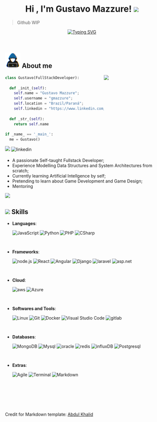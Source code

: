 
<h1 align="center"><b>Hi , I'm Gustavo Mazzure! </b><img src="https://media.giphy.com/media/hvRJCLFzcasrR4ia7z/giphy.gif" width="35"></h1>

> Github WIP

<p align="center">  
  <a href="https://git.io/typing-svg"><img src="https://readme-typing-svg.herokuapp.com?font=Times+new+Roman&size=25&duration=5000&pause=1000&center=true&vCenter=true&width=600&height=50&lines=FullStack+Developer%2C;Graduated+Computer+Engineer%2C;Web+development%2C;Active+Learn%2FResearch." alt="Typing SVG" /></a>
</p>

<br>
	
## <picture><img src = "https://github.com/0xAbdulKhalid/0xAbdulKhalid/raw/main/assets/mdImages/about_me.gif" width = 50px></picture> **About me**

<picture> 
   <img align="right" src="https://github.com/GMazzure/GMazzure/assets/135989764/c0cce959-93a3-4019-94ff-a9b992e526b8" width = 180px>
</picture>


```python
class Gustavo(FullStackDeveloper):  

  def _init_(self):
    self.name = "Gustavo Mazzure";
    self.username = "gmazzure";
    self.location = "Brazil/Paraná";
    self.linkedin = "https://www.linkedin.com/in/gustavo-mazzure";

  def _str_(self):
    return self.name

if _name_ == '_main_':
  me = Gustavo()
```


<img src="https://user-images.githubusercontent.com/73097560/115834477-dbab4500-a447-11eb-908a-139a6edaec5c.gif">

<img src="https://img.shields.io/badge/linkedin:  GustavoMazzure-%2300acee.svg?color=405DE6&style=for-the-badge&logo=linkedin&logoColor=white" alt=linkedin style="margin-bottom: 5px;"/>

- A passionate Self-taught Fullstack Developer;
- Experience Modelling Data Structures and System Architectures from scratch;
- Currently learning Artificial Intellgence by self;
- Pretending to learn about Game Development and Game Design;
- Mentoring   
 
<img src="https://user-images.githubusercontent.com/73097560/115834477-dbab4500-a447-11eb-908a-139a6edaec5c.gif">

<br>

## <img src="https://media2.giphy.com/media/QssGEmpkyEOhBCb7e1/giphy.gif?cid=ecf05e47a0n3gi1bfqntqmob8g9aid1oyj2wr3ds3mg700bl&rid=giphy.gif" width ="25"><b> Skills</b>


<p align="center">

- **Languages**:    
    
    ![JavaScript](https://img.shields.io/badge/JavaScript%20-%23F7DF1E.svg?style=for-the-badge&logo=javascript&logoColor=black)
    ![Python](https://img.shields.io/badge/Python%20-%2314354C.svg?style=for-the-badge&logo=python&logoColor=white)
    ![PHP](https://img.shields.io/badge/Php%20-%237377ad.svg?style=for-the-badge&logo=php&logoColor=white)
    ![CSharp](https://img.shields.io/badge/csharp%20-%23964d92.svg?style=for-the-badge&logo=CSharp&logoColor=white)

<br>   
    
- **Frameworks**:

   ![node.js](https://img.shields.io/badge/node.js%20-%2380bd41.svg?style=for-the-badge&logo=node.js&logoColor=white)
   ![React](https://img.shields.io/badge/React%20-%235ed3f3.svg?style=for-the-badge&logo=react&logoColor=black)
   ![Angular](https://img.shields.io/badge/angular%20-%23d6002f.svg?style=for-the-badge&logo=angular&logoColor=white)
   ![Django](https://img.shields.io/badge/Django%20-%23003a28.svg?style=for-the-badge&logo=Django&logoColor=white)
   ![laravel](https://img.shields.io/badge/laravel%20-%23d9453e.svg?style=for-the-badge&logo=laravel&logoColor=white)
   ![asp.net](https://img.shields.io/badge/asp.net%20-%233865ae.svg?style=for-the-badge&logo=asp.net&logoColor=white)

<br>

- **Cloud**:
  
    ![aws](https://img.shields.io/badge/aws%20-%23f68c0a.svg?style=for-the-badge&logo=aws&logoColor=white)
    ![Azure](https://img.shields.io/badge/Azure%20-%230260b0.svg?style=for-the-badge&logo=Azure&logoColor=white)
    
<br>

- **Softwares and Tools**:

    ![Linux](https://img.shields.io/badge/Linux-FCC624?style=for-the-badge&logo=linux&logoColor=black)
    ![Git](https://img.shields.io/badge/git-%23F05033.svg?style=for-the-badge&logo=git&logoColor=white)
    ![Docker](https://img.shields.io/badge/Docker-%232391e6.svg?style=for-the-badge&logo=Docker&logoColor=white)
    ![Visual Studio Code](https://img.shields.io/badge/Visual%20Studio%20Code-0078d7.svg?style=for-the-badge&logo=visual-studio-code&logoColor=white)
    ![gitlab](https://img.shields.io/badge/gitlab-%23f76c0d?style=for-the-badge&logo=gitlab&logoColor=white)

<br>
	
- **Databases**:

    ![MongoDB](https://img.shields.io/badge/MongoDB-000000?style=for-the-badge&logo=MongoDB&logoColor=white)
    ![Mysql](https://img.shields.io/badge/Mysql-%23000000.svg?style=for-the-badge&logo=Mysql&logoColor=white)
    ![oracle](https://img.shields.io/badge/oracle-%23000000.svg?style=for-the-badge&logo=oracle&logoColor=white)
    ![redis](https://img.shields.io/badge/redis-%23000000.svg?style=for-the-badge&logo=redis&logoColor=white)
    ![influxDB](https://img.shields.io/badge/influxDB-%23000000.svg?style=for-the-badge&logo=influxDB&logoColor=white)
    ![Postgresql](https://img.shields.io/badge/Postgresql-000000.svg?style=for-the-badge&logo=Postgresql&logoColor=white)

<br>

- **Extras**:

    ![Agile](https://img.shields.io/badge/Agile-%231fbea4?style=for-the-badge&logo=Agile&logoColor=white)
    ![Terminal](https://img.shields.io/badge/Terminal-%23054020?style=for-the-badge&logo=gnu-bash&logoColor=white)
    ![Markdown](https://img.shields.io/badge/markdown-%23000000.svg?style=for-the-badge&logo=markdown&logoColor=white)

</p>

<br>
<br>

	
</ul>
</div>

<br>
<br>
<br>

Credit for Markdown template: [Abdul Khalid](https://github.com/0xabdulkhalid)
